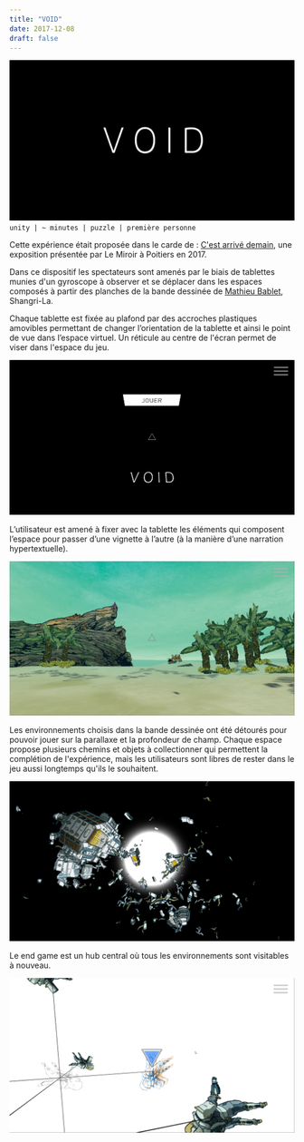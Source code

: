 ```yaml
---
title: "VOID"
date: 2017-12-08
draft: false
---
```

![VOID](./images/VOID.gif#half)
`unity | ~ minutes | puzzle | première personne`

Cette expérience était proposée dans le carde de : [C'est arrivé demain](https://www.poitiers.fr/cest-arrive-demain-la-bd-de-sf-envahit-poitiers-episode-1-planches-dessins-et-objets-de-collections), une exposition présentée par Le Miroir à Poitiers en 2017.

Dans ce dispositif les spectateurs sont amenés par le biais de tablettes munies d'un gyroscope à observer et se déplacer dans les espaces composés à partir des planches de la bande dessinée de [Mathieu Bablet](https://mathieubablet.ultra-book.com/), Shangri-La.

Chaque tablette est fixée au plafond par des accroches plastiques amovibles permettant de changer l’orientation de la tablette et ainsi le point de vue dans l’espace virtuel.
Un réticule au centre de l'écran permet de viser dans l'espace du jeu.

![menu](./images/menu.png)

L’utilisateur est amené à fixer avec la tablette les éléments qui composent l’espace pour passer d’une vignette à l’autre (à la manière d’une narration hypertextuelle). 

![réticule](./images/plage_vert_reticule.jpg)

Les environnements choisis dans la bande dessinée ont été détourés pour pouvoir jouer sur la parallaxe et la profondeur de champ.
Chaque espace propose plusieurs chemins et objets à collectionner qui permettent la complétion de l'expérience, mais les utilisateurs sont libres de rester dans le jeu aussi longtemps qu'ils le souhaitent.

![espace](./images/space_dark.png)

Le end game est un hub central où tous les environnements sont visitables à nouveau.

![end game](./images/end_game_void.png)
